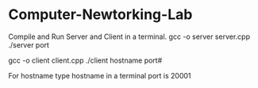 # Computer-Newtorking-Lab

Compile and Run Server and Client in a terminal.
gcc -o server server.cpp
./server port

gcc -o client client.cpp
./client hostname port# 

For hostname type hostname in a terminal
port is 20001
